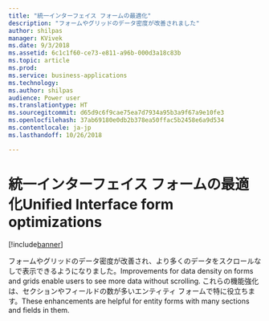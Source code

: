 ```yaml
---
title: "統一インターフェイス フォームの最適化"
description: "フォームやグリッドのデータ密度が改善されました"
author: shilpas
manager: KVivek
ms.date: 9/3/2018
ms.assetid: 6c1c1f60-ce73-e811-a96b-000d3a18c83b
ms.topic: article
ms.prod: 
ms.service: business-applications
ms.technology: 
ms.author: shilpas
audience: Power user
ms.translationtype: HT
ms.sourcegitcommit: d65d9c6f9cae75ea7d7934a95b3a9f67a9e10fe3
ms.openlocfilehash: 37ab69180e0db2b378ea50ffac5b2458e6a9d534
ms.contentlocale: ja-jp
ms.lasthandoff: 10/26/2018

---
```

# <a name="unified-interface-form-optimizations"></a><span data-ttu-id="6fee4-103">統一インターフェイス フォームの最適化</span><span class="sxs-lookup"><span data-stu-id="6fee4-103">Unified Interface form optimizations</span></span>


[!include[banner](../../includes/banner.md)]

<span data-ttu-id="6fee4-104">フォームやグリッドのデータ密度が改善され、より多くのデータをスクロールなしで表示できるようになりました。</span><span class="sxs-lookup"><span data-stu-id="6fee4-104">Improvements for data density on forms and grids enable users to see more data without scrolling.</span></span> <span data-ttu-id="6fee4-105">これらの機能強化は、セクションやフィールドの数が多いエンティティ フォームで特に役立ちます。</span><span class="sxs-lookup"><span data-stu-id="6fee4-105">These enhancements are helpful for entity forms with many sections and fields in them.</span></span>

